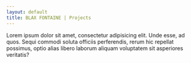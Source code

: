 ```yaml
---
layout: default
title: BLAX FONTAINE | Projects
---
```


Lorem ipsum dolor sit amet, consectetur adipisicing elit. Unde esse, ad quos. Sequi commodi soluta officiis perferendis, rerum hic repellat possimus, optio alias libero laborum aliquam voluptatem sit asperiores veritatis?

